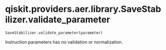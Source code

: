 # qiskit.providers.aer.library.SaveStabilizer.validate\_parameter

`SaveStabilizer.validate_parameter(parameter)`

Instruction parameters has no validation or normalization.
